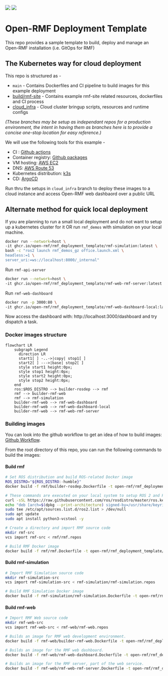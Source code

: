 ![](https://github.com/open-rmf/rmf_deployment_template/workflows/docker-img-latest/badge.svg)
![](https://github.com/open-rmf/rmf_deployment_template/workflows/rmf-site-ci/badge.svg)

# Open-RMF Deployment Template
This repo provides a sample template to build, deploy and manage an Open-RMF installation (i.e. GitOps for RMF)

## The Kubernetes way for cloud deployment
This repo is structured as -
- `main` - Contains Dockerfiles and CI pipeline to build images for this example deployment
- [build/rmf-site](https://github.com/open-rmf/rmf_deployment_template/tree/build/rmf-site) - Contains example rmf-site related resources, dockerfiles and CI process
- [cloud_infra](https://github.com/open-rmf/rmf_deployment_template/tree/cloud_infra) - Cloud cluster bringup scripts, resources and runtime configs

_(These branches may be setup as independant repos for a production environment, the intent in having them as branches here is to provide a concise one-stop location for easy reference.)_

We will use the following tools for this example -
- CI : [Github actions](https://github.com/features/actions)
- Container registry: [Github packages](https://github.com/features/packages)
- VM hosting: [AWS EC2](https://aws.amazon.com/ec2/)
- DNS: [AWS Route 53](https://aws.amazon.com/route53/)
- Kubernetes distribution: [k3s](https://k3s.io)
- CD: [ArgoCD](https://argoproj.github.io/cd)

Run thru the setups in `cloud_infra` branch to deploy these images to a cloud instance and access Open-RMF web dashbaord over a public URL

## Alternate method for quick local deployment
If you are planning to run a small local deployment and do not want to setup up a kubernetes cluster for it OR run `rmf_demos` with simulation on your local machine.

```bash
docker run --network=host \
-it ghcr.io/open-rmf/rmf_deployment_template/rmf-simulation:latest \
bash -c "ros2 launch rmf_demos_gz office.launch.xml \
headless:=1 \
server_uri:=ws://localhost:8000/_internal"
```

Run `rmf-api-server`
```bash
docker run --network=host \
-it ghcr.io/open-rmf/rmf_deployment_template/rmf-web-rmf-server:latest
```

Run `rmf-web-dashboard`
```bash
docker run -p 3000:80 \
-it ghcr.io/open-rmf/rmf_deployment_template/rmf-web-dashboard-local:latest
```

Now access the dashboard with: http://localhost:3000/dashboard and try dispatch a task.


### Docker images structure
```mermaid
flowchart LR
    subgraph Legend
      direction LR
      start1[ ] -..->|copy| stop1[ ]
      start2[ ] --->|base| stop2[ ]
      style start1 height:0px;
      style stop1 height:0px;
      style start2 height:0px;
      style stop2 height:0px;
    end
    ros:$ROS_DISTRO --> builder-rosdep --> rmf
    rmf --> builder-rmf-web
    rmf --> rmf-simulation
    builder-rmf-web --> rmf-web-dashboard
    builder-rmf-web --> rmf-web-dashboard-local
    builder-rmf-web --> rmf-web-rmf-server
```
### Building images
You can look into the github workflow to get an idea of how to build images:
[Github Workflow](https://github.com/open-rmf/rmf_deployment_template/blob/main/.github/workflows/docker-image.yml).

From the root directory of this repo, you can run the following commands to build the images:

#### Build rmf
```bash
# Set ROS distribution and build ROS-related Docker image
ROS_DISTRO="${ROS_DISTRO:-humble}"
docker build -f rmf/builder-rosdep.Dockerfile -t open-rmf/rmf_deployment_template/builder-rosdep .
```
```bash
# These commands are executed on your local system to setup ROS 2 and RMF environment
curl -sSL https://raw.githubusercontent.com/ros/rosdistro/master/ros.key  -o /usr/share/keyrings/ros-archive-keyring.gpg
echo "deb [arch=$(dpkg --print-architecture) signed-by=/usr/share/keyrings/ros-archive-keyring.gpg] http://packages.ros.org/ros2/ubuntu $(lsb_release -cs) main" | \
sudo tee /etc/apt/sources.list.d/ros2.list > /dev/null
sudo apt update
sudo apt install python3-vcstool -y

# Create a directory and import RMF source code
mkdir rmf-src
vcs import rmf-src < rmf/rmf.repos
```
```bash
# Build RMF Docker image
docker build -f rmf/rmf.Dockerfile -t open-rmf/rmf_deployment_template/rmf .
```
#### Build rmf-simulation
```bash
# Import RMF Simulation source code
mkdir rmf-simulation-src
vcs import rmf-simulation-src < rmf-simulation/rmf-simulation.repos
```
```bash
# Build RMF Simulation Docker image
docker build -f rmf-simulation/rmf-simulation.Dockerfile -t open-rmf/rmf_deployment_template/rmf-simulation .
```
#### Build rmf-web
```bash
# Import RMF Web source code
mkdir rmf-web-src
vcs import rmf-web-src < rmf-web/rmf-web.repos
```
```bash
# Builds an image for RMF web development environment.
docker build -f rmf-web/builder-rmf-web.Dockerfile -t open-rmf/rmf_deployment_template/builder-rmf-web .
```
```bash
# Builds an image for the RMF web dashboard.
docker build -f rmf-web/rmf-web-dashboard.Dockerfile -t open-rmf/rmf_deployment_template/rmf-web-dashboard .

# Builds an image for the RMF server, part of the web service.
docker build -f rmf-web/rmf-web-rmf-server.Dockerfile -t open-rmf/rmf_deployment_template/rmf-web-rmf-server .
```